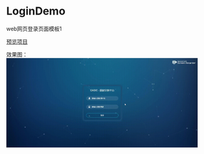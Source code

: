 # LoginDemo
web网页登录页面模板1




[预览项目](https://591774192.github.io/LoginDemo/.)

效果图：
 ![image](https://github.com/591774192/LoginDemo/blob/master/20190729_175803.gif)
 
 
